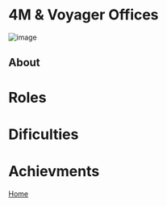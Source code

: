 # 4M & Voyager Offices


![image](https://imageurlhere.com)

## About

# Roles

# Dificulties

# Achievments

[Home](../index.md)


